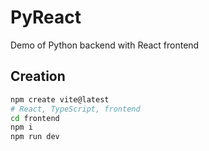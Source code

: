 # PyReact
Demo of Python backend with React frontend

## Creation
```bash
npm create vite@latest
# React, TypeScript, frontend
cd frontend
npm i
npm run dev
```